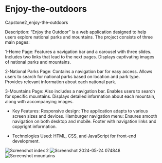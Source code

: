 # Enjoy-the-outdoors


 Capstone2_enjoy-the-outdoors

 
Description: “Enjoy the Outdoor” is a web application designed to help users explore national parks and mountains. The project consists of three main pages:


1-Home Page:
Features a navigation bar and a carousel with three slides.
Includes two links that lead to the next pages.
Displays captivating images of national parks and mountains.


2-National Parks Page:
Contains a navigation bar for easy access.
Allows users to search for national parks based on location and park type.
Provides relevant information about each national park.


3-Mountains Page:
Also includes a navigation bar.
Enables users to search for specific mountains.
Displays detailed information about each mountain, along with accompanying images.


* Key Features:
Responsive design: The application adapts to various screen sizes and devices.
Hamburger navigation menu: Ensures smooth navigation on both desktop and mobile.
Footer with navigation links and copyright information.


* Technologies Used:
HTML, CSS, and JavaScript for front-end development.


![Screenshot index 2](https://github.com/ALFI-ALI/Enjoy-the-outdoors/assets/94232315/d1e7ad13-b66c-4b9e-b823-2aa7250a271d)
![Screenshot 2024-05-24 074848](https://github.com/ALFI-ALI/Enjoy-the-outdoors/assets/94232315/f4a3b4f4-5192-4be8-93c3-16bef26e8a7e)
![Screenshot mountains](https://github.com/ALFI-ALI/Enjoy-the-outdoors/assets/94232315/cb6375d0-d210-4db9-a7e5-82bef3b79fea)

